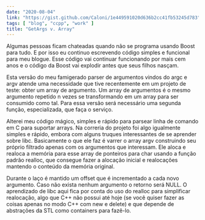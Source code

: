```yaml
---
date: "2020-08-04"
link: "https://gist.github.com/Caloni/1e449591020d636b2cc41fb53245d783"
tags: [ "blog", "ccpp", "work" ]
title: "GetArgs v. Array"
---
```

Algumas pessoas ficam chateadas quando não se programa usando Boost para tudo. E por isso eu continuo escrevendo código simples e funcional para meu blogue. Esse código vai continuar funcionando por mais cem anos e o código da Boost vai explodir antes que seus filhos nasçam.

Esta versão do meu famigerado parser de argumentos vindos do argc e argv atende uma necessidade que tive recentemente em um projeto de teste: obter um array de argumento. Um array de argumentos é o mesmo argumento repetido n vezes se transformando em um array para ser consumido como tal. Para essa versão será necessário uma segunda função, especializada, que faça o serviço.

Alterei meu código mágico, simples e rápido para parsear linha de comando em C para suportar arrays. Na correria do projeto foi algo igualmente simples e rápido, embora com alguns truques interessantes de se aprender sobre libc. Basicamente o que ele faz é varrer o array argv construindo seu próprio filtrado apenas com os argumentos que interessam. Ele aloca e realoca a memória para esse array de ponteiros para char usando a função padrão realloc, que consegue fazer a alocação inicial e realocações mantendo o conteúdo da memória original.

Durante o laço é mantido um offset que é incrementado a cada novo argumento. Caso não exista nenhum argumento o retorno será NULL. O aprendizado de libc aqui fica por conta do uso do realloc para simplificar realocação, algo que C++ não possui até hoje (se você quiser fazer as coisas apenas no modo C++ com new e delete) e que depende de abstrações da STL como containers para fazê-lo.
